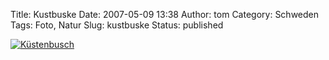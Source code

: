 Title: Kustbuske
Date: 2007-05-09 13:38
Author: tom
Category: Schweden
Tags: Foto, Natur
Slug: kustbuske
Status: published

[![Küstenbusch](http://www.fiket.de/pic/kustbuske_s.jpg "Küstenbusch")](http://www.fiket.de/pic/kustbuske_l.jpg)

